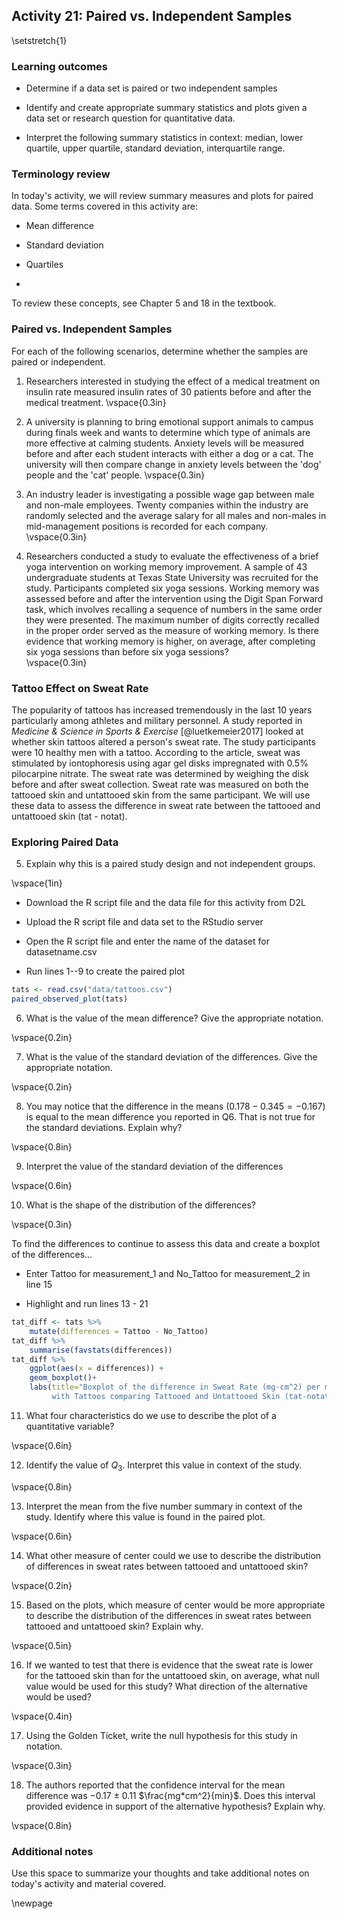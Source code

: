 ## Activity 21:  Paired vs. Independent Samples

\setstretch{1}

### Learning outcomes

* Determine if a data set is paired or two independent samples

* Identify and create appropriate summary statistics and plots
  given a data set or research question for quantitative data.

* Interpret the following summary statistics in context:
  median, lower quartile, upper quartile, 
  standard deviation, interquartile range.

### Terminology review

In today's activity, we will review summary measures and plots for paired data.  Some terms covered in this activity are:

* Mean difference

* Standard deviation

* Quartiles

* 

To review these concepts, see Chapter 5 and 18 in the textbook.

### Paired vs. Independent Samples

For each of the following scenarios, determine whether the samples are paired or independent.

1. Researchers interested in studying the effect of a medical treatment on insulin rate measured insulin rates of 30 patients before and after the medical treatment.
\vspace{0.3in}

2.  A university is planning to bring emotional support animals to campus during finals week and wants to determine which type of animals are more effective at calming students.  Anxiety levels will be measured before and after each student interacts with either a dog or a cat.  The university will then compare change in anxiety levels between the 'dog' people and the 'cat' people.
\vspace{0.3in}

3.  An industry leader is investigating a possible wage gap between male and non-male employees.  Twenty companies within the industry are randomly selected and the average salary for all males and non-males in mid-management positions is recorded for each company.
\vspace{0.3in}

4. Researchers conducted a study to evaluate the effectiveness of a brief yoga intervention on working memory improvement. A sample of 43 undergraduate students at Texas State University was recruited for the study. Participants completed six yoga sessions. Working memory was assessed before and after the intervention using the Digit Span Forward task, which involves recalling a sequence of numbers in the same order they were presented. The maximum number of digits correctly recalled in the proper order served as the measure of working memory. Is there evidence that working memory is higher, on average, after completing six yoga sessions than before six yoga sessions?  
\vspace{0.3in}


### Tattoo Effect on Sweat Rate 

The popularity of tattoos has increased tremendously in the last 10 years particularly among athletes and military personnel. A study reported in *Medicine & Science in Sports & Exercise* [@luetkemeier2017] looked at whether skin tattoos altered a person's sweat rate.  The study participants were 10 healthy men with a tattoo.  According to the article, sweat was stimulated by iontophoresis using agar gel disks impregnated with 0.5% pilocarpine nitrate.  The sweat rate was determined by weighing the disk before and after sweat collection. Sweat rate was measured on both the tattooed skin and untattooed skin from the same participant.  We will use these data to assess the difference in sweat rate between the tattooed and untattooed skin (tat - notat).


### Exploring Paired Data

5. Explain why this is a paired study design and not independent groups.

\vspace{1in}

* Download the R script file and the data file for this activity from D2L

* Upload the R script file and data set to the RStudio server

* Open the R script file and enter the name of the dataset for datasetname.csv

* Run lines 1--9 to create the paired plot


``` r
tats <- read.csv("data/tattoos.csv")
paired_observed_plot(tats) 
```

6. What is the value of the mean difference?  Give the appropriate notation.

\vspace{0.2in}

7. What is the value of the standard deviation of the differences.  Give the appropriate notation.

\vspace{0.2in}

8.  You may notice that the difference in the means ($0.178 - 0.345 = -0.167$) is equal to the mean difference you reported in Q6.  That is not true for the standard deviations.  Explain why?

\vspace{0.8in}

9. Interpret the value of the standard deviation of the differences

\vspace{0.6in}

10.  What is the shape of the distribution of the differences?

\vspace{0.3in}

To find the differences to continue to assess this data and create a boxplot of the differences...

* Enter Tattoo for measurement_1 and No_Tattoo for measurement_2 in line 15

* Highlight and run lines 13 - 21


``` r
tat_diff <- tats %>% 
    mutate(differences = Tattoo - No_Tattoo) 
tat_diff %>% 
    summarise(favstats(differences))
tat_diff %>% 
    ggplot(aes(x = differences)) +
    geom_boxplot()+
    labs(title="Boxplot of the difference in Sweat Rate (mg·cm^2) per min for Adult Men 
         with Tattoos comparing Tattooed and Untattooed Skin (tat-notat)") 

```
11. What four characteristics do we use to describe the plot of a quantitative variable?

\vspace{0.6in}


12. Identify the value of $Q_3$.  Interpret this value in context of the study.

\vspace{0.8in}

13. Interpret the mean from the five number summary in context of the study. Identify where this value is found in the paired plot.

\vspace{0.6in}

14. What other measure of center could we use to describe the distribution of differences in sweat rates between tattooed and untattooed skin?  

\vspace{0.2in}

15. Based on the plots, which measure of center would be more appropriate to describe the distribution of the differences in sweat rates between tattooed and untattooed skin?  Explain why.

\vspace{0.5in}

16. If we wanted to test that there is evidence that the sweat rate is lower for the tattooed skin than for the untattooed skin, on average, what null value would be used for this study?  What direction of the alternative would be used?

\vspace{0.4in}

17. Using the Golden Ticket, write the null hypothesis for this study in notation.

\vspace{0.3in}

18. The authors reported that the confidence interval for the mean difference was −0.17 ± 0.11 $\frac{mg*cm^2}{min}$.  Does this interval provided evidence in support of the alternative hypothesis? Explain why.

\vspace{0.8in}

### Additional notes

Use this space to summarize your thoughts and take additional notes on today's activity and material covered.

\newpage
